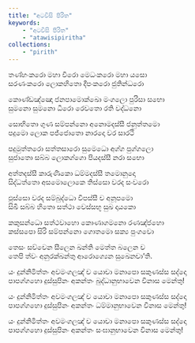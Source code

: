 ```yaml
---
title: "අටවිසි පිරිත"
keywords: 
    - "අටවිසි පිරිත"
    - "atawisipiritha"
collections:
    - "pirith"
---
```

<p>තණ්හංකරො මහා වීරො මෙධංකරො මහා යසො<br>සරණංකරො ලොකහිතො දීපංකරො ජුතින්ධරො</p>
<p>කොණ්ඩඤ්ඤො ජනපාමොක්ඛො මංගලො පුරිසා සභො<br>සුමනො සුමනො ධීරො රෙවතො රති වද්ධනො</p>
<p>සොභිතො ගුණ සම්පන්නො අනොමදස්සී ජනුත්තමො<br>පදුමො ලොක පජ්ජොතො නාරදො වර සාරථි</p>
<p>පදුමුත්තරො සත්තසාරො සුමෙධො අග්ග පුග්ගලො<br>සුජාතො සබ්බ ලොකග්ගො පියදස්සී නරා සභො</p>
<p>අත්තදස්සී කාරුණිකො ධම්මදස්සී තමොනුදො<br>සිද්ධත්තො අසමොලොකෙ තිස්සො වරද සංවරො</p>
<p>ඵුස්සො වරද සම්බුද්ධො විපස්සී ච අනූපමො<br>සිඛී සබ්බ හිතො සත්ථා වෙස්සභූ සුඛ දායකො</p>
<p>කකුසන්ධො සත්ථවාහො කොණාගමනො රණඤ්ජහො<br>කස්සපො සිරි සම්පන්නො ගොතමො සක්&zwj;ය පුංගවො</p>
<p>තෙසං සච්චෙන සීලෙන ඛන්ති මෙත්ත බලෙන ච<br>තෙපි ත්වං අනුරක්ඛන්තු ආරොග්&zwj;යෙන සුඛෙනචා&rsquo;ති.</p>
<p>යං දුන්නිමිත්තං අවමංගලඤ් ච යොචා මනාපො සකුණස්ස සද්දො<br>පාපග්ගහො දුස්සුපිනං අකන්තං බුද්ධානුභාවෙන විනාස මෙන්තු!</p>
<p>යං දුන්නිමිත්තං අවමංගලඤ් ච යොචා මනාපො සකුණස්ස සද්දො<br>පාපග්ගහො දුස්සුපිනං අකන්තං ධම්මානුභාවෙන විනාස මෙන්තු!</p>
<p>යං දුන්නිමිත්තං අවමංගලඤ් ච යොචා මනාපො සකුණස්ස සද්දො<br>පාපග්ගහො දුස්සුපිනං අකන්තං සංඝානුභාවෙන විනාස මෙන්තු!</p>
